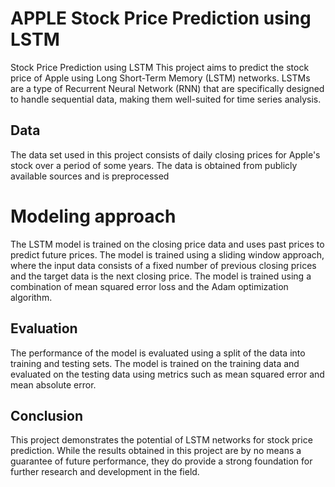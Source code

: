 
#  APPLE Stock Price Prediction using LSTM
 Stock Price Prediction using LSTM
This project aims to predict the stock price of Apple using Long Short-Term Memory (LSTM) networks. LSTMs are a type of Recurrent Neural Network (RNN) that are specifically designed to handle sequential data, making them well-suited for time series analysis.



## Data 
The data set used in this project consists of daily closing prices for Apple's stock over a period of some years. The data is obtained from publicly available sources and is preprocessed


# Modeling approach
The LSTM model is trained on the closing price data and uses past prices to predict future prices. The model is trained using a sliding window approach, where the input data consists of a fixed number of previous closing prices and the target data is the next closing price. The model is trained using a combination of mean squared error loss and the Adam optimization algorithm.




## Evaluation

The performance of the model is evaluated using a split of the data into training and testing sets. The model is trained on the training data and evaluated on the testing data using metrics such as mean squared error and mean absolute error.
## Conclusion

This project demonstrates the potential of LSTM networks for stock price prediction. While the results obtained in this project are by no means a guarantee of future performance, they do provide a strong foundation for further research and development in the field.


